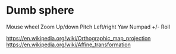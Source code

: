 # Dumb sphere

Mouse wheel     Zoom
Up/down         Pitch
Left/right      Yaw
Numpad +/-      Roll

https://en.wikipedia.org/wiki/Orthographic_map_projection
https://en.wikipedia.org/wiki/Affine_transformation
